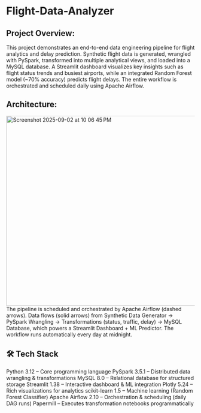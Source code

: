 # Flight-Data-Analyzer

## Project Overview:
This project demonstrates an end-to-end data engineering pipeline for flight analytics and delay prediction. Synthetic flight data is generated, wrangled with PySpark, transformed into multiple analytical views, and loaded into a MySQL database. A Streamlit dashboard visualizes key insights such as flight status trends and busiest airports, while an integrated Random Forest model (~70% accuracy) predicts flight delays. The entire workflow is orchestrated and scheduled daily using Apache Airflow.

## Architecture:
<img width="1018" height="507" alt="Screenshot 2025-09-02 at 10 06 45 PM" src="https://github.com/user-attachments/assets/95535b58-bef3-4324-bf9f-062b41c9949c" />
The pipeline is scheduled and orchestrated by Apache Airflow (dashed arrows). Data flows (solid arrows) from Synthetic Data Generator → PySpark Wrangling → Transformations (status, traffic, delay) → MySQL Database, which powers a Streamlit Dashboard + ML Predictor. The workflow runs automatically every day at midnight.

## 🛠 Tech Stack

Python 3.12 – Core programming language
PySpark 3.5.1 – Distributed data wrangling & transformations
MySQL 8.0 – Relational database for structured storage
Streamlit 1.38 – Interactive dashboard & ML integration
Plotly 5.24 – Rich visualizations for analytics
scikit-learn 1.5 – Machine learning (Random Forest Classifier)
Apache Airflow 2.10 – Orchestration & scheduling (daily DAG runs)
Papermill – Executes transformation notebooks programmatically
